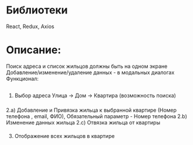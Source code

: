# Библиотеки

React, Redux, Axios

# Описание:

Поиск адреса и список жильцов должны быть на одном экране
Добавление/изменение/удаление данных - в модальных диалогах
Функционал:

##

1. Выбор адреса
   Улица -> Дом -> Квартира
   (возможность поиска)

###

2.a) Добавление и Привязка жильца к выбранной квартире
(Номер телефона , email, ФИО),
Обязательный параметр - Номер телефона
2.b) Изменение данных жильца
2.c) Отвязка жильца от квартиры

####

3. Отображение всех жильцов в квартире
